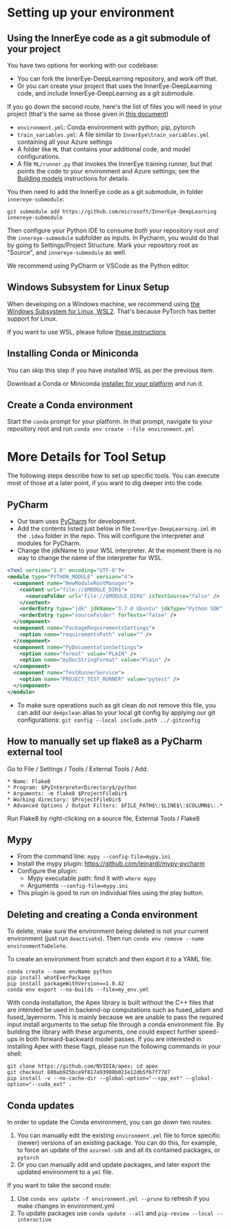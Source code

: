 # Setting up your environment

## Using the InnerEye code as a git submodule of your project
You have two options for working with our codebase:
* You can fork the InnerEye-DeepLearning repository, and work off that.
* Or you can create your project that uses the InnerEye-DeepLearning code, and include InnerEye-DeepLearning as a git
submodule.

If you go down the second route, here's the list of files you will need in your project (that's the same as those
given in [this document](building_models.md))
* `environment.yml`: Conda environment with python, pip, pytorch
* `train_variables.yml`: A file similar to `InnerEye\train_variables.yml` containing all your Azure settings
* A folder like `ML` that contains your additional code, and model configurations.
* A file `ML/runner.py` that invokes the InnerEye training runner, but that points the code to your environment and Azure
settings; see the [Building models](building_models.md) instructions for details.

You then need to add the InnerEye code as a git submodule, in folder `innereye-submodule`:
```shell script
git submodule add https://github.com/microsoft/InnerEye-DeepLearning innereye-submodule
```
Then configure your Python IDE to consume *both* your repository root *and* the `innereye-submodule` subfolder as inputs.
In Pycharm, you would do that by going to Settings/Project Structure. Mark your repository root as "Source", and 
`innereye-submodule` as well.

We recommend using PyCharm or VSCode as the Python editor. 


## Windows Subsystem for Linux Setup
When developing on a Windows machine, we recommend using [the Windows Subsystem for Linux, WSL2](https://docs.microsoft.com/en-us/windows/wsl/about).
That's because PyTorch has better support for Linux.

If you want to use WSL, please follow [these instructions](/docs/WSL.md)

## Installing Conda or Miniconda
You can skip this step if you have installed WSL as per the previous item.

Download a Conda or Miniconda [installer for your platform](https://docs.conda.io/en/latest/miniconda.html)
and run it.


## Create a Conda environment
Start the `conda` prompt for your platform. In that prompt, navigate to your repository root and run
`conda env create --file environment.yml`

# More Details for Tool Setup
The following steps describe how to set up specific tools. You can execute most of those at a later
point, if you want to dig deeper into the code.

## PyCharm
- Our team uses [PyCharm](https://www.jetbrains.com/pycharm/) for development.
- Add the contents listed just below in file `InnerEye-DeepLearning.iml` in the `.idea` folder in the repo.
 This will configure the interpreter and modules for PyCharm.
- Change the jdkName to your WSL interpreter. At the moment there is no way to change the name of the interpreter for WSL.
```xml
<?xml version="1.0" encoding="UTF-8"?>
<module type="PYTHON_MODULE" version="4">
  <component name="NewModuleRootManager">
    <content url="file://$MODULE_DIR$">
      <sourceFolder url="file://$MODULE_DIR$" isTestSource="false" />
    </content>
    <orderEntry type="jdk" jdkName="3.7 @ Ubuntu" jdkType="Python SDK" />
    <orderEntry type="sourceFolder" forTests="false" />
  </component>
  <component name="PackageRequirementsSettings">
    <option name="requirementsPath" value="" />
  </component>
  <component name="PyDocumentationSettings">
    <option name="format" value="PLAIN" />
    <option name="myDocStringFormat" value="Plain" />
  </component>
  <component name="TestRunnerService">
    <option name="PROJECT_TEST_RUNNER" value="pytest" />
  </component>
</module>
```
- To make sure operations such as git clean do not remove this file, you can add our `deepclean` alias to your local 
git config by applying our git configurations: `git config --local include.path ../.gitconfig`

## How to manually set up flake8 as a PyCharm external tool

Go to File / Settings / Tools / External Tools / Add.

    * Name: Flake8
    * Program: $PyInterpreterDirectory$/python
    * Arguments: -m flake8 $ProjectFileDir$
    * Working directory: $ProjectFileDir$
    * Advanced Options / Output Filters: $FILE_PATH$\:$LINE$\:$COLUMN$\:.*

Run Flake8 by right-clicking on a source file, External Tools / Flake8

## Mypy

* From the command line: `mypy --config-file=mypy.ini`
* Install the mypy plugin: https://github.com/leinardi/mypy-pycharm
* Configure the plugin:
  * Mypy executable path: find it with `where mypy`
  * Arguments `--config-file=mypy.ini`
* This plugin is good to run on individual files using the play button.


## Deleting and creating a Conda environment

To delete, make sure the environment being deleted is not your current environment (just run `deactivate`). Then run 
`conda env remove --name environmentToDelete`.

To create an environment from scratch and then export it to a YAML file:

    conda create --name envName python
    pip install whatEverPackage
    pip install packageWithVersion==1.0.42
    conda env export --no-builds --file=my_env.yml

With conda installation, the Apex library is built without the C++ files that are intended be used in backend-op
computations such as fused_adam and fused_layernorm. This is mainly because we are unable to pass the
required input install arguments to the setup file through a conda environment file. By building the library with
these arguments, one could expect further speed-ups in both forward-backward model passes. If you are interested in
installing Apex with these flags, please run the following commands in your shell:

    git clone https://github.com/NVIDIA/apex; cd apex
    git checkout 880ab925bce9f817a93988b021e12db5f67f7787
    pip install -v --no-cache-dir --global-option="--cpp_ext" --global-option="--cuda_ext" .

## Conda updates

In order to update the Conda environment, you can go down two routes:
1. You can manually edit the existing `environment.yml` file to force specific (newer) versions of an existing package.
You can do this, for example, to force an update of the `azureml-sdk` and all its contained packages, or `pytorch`
1. Or you can manually add and update packages, and later export the updated environment to a `yml` file.

If you want to take the second route:
1. Use `conda env update -f environment.yml --prune` to refresh if you make changes in environment.yml
1. To update packages use `conda update --all` and `pip-review --local --interactive`
